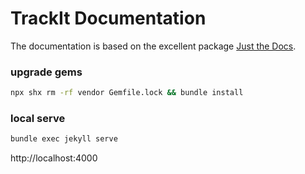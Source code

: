# TrackIt Documentation

The documentation is based on the excellent package [Just the Docs](https://just-the-docs.github.io/just-the-docs/).

### upgrade gems

```sh
npx shx rm -rf vendor Gemfile.lock && bundle install
```

### local serve

```sh
bundle exec jekyll serve
```

http://localhost:4000
